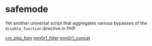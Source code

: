 # safemode
Yet another universal script that aggregates various bypasses of the `disable_function` directive in PHP.

[cm_php_fpm](https://gist.github.com/cr1f/6d9e1a5f6375bc664450d3ff7b5c37a7)
[mm0r1_filter](https://github.com/mm0r1/exploits/blob/master/php-filter-bypass/exploit.php)
[mm0r1_concat](https://github.com/mm0r1/exploits/blob/master/php-concat-bypass/exploit.php)
